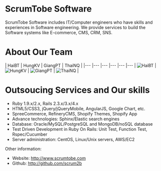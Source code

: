 ScrumTobe Software
================

ScrumTobe Software includes IT/Computer engineers who have skills and experiences in Software engineering. 
We provide services to build the Software systems like E-commerce, CMS, CRM, SNS.

About Our Team
===========================

| HaiBT | HungKV | GiangPT | ThaiNQ |
|--- |--- |--- |--- |--- |---
| ![HaiBT](https://avatars3.githubusercontent.com/u/154286?v=3&s=460) | ![HungKV](https://avatars2.githubusercontent.com/u/2276767?v=3&s=460) | ![GiangPT](https://avatars0.githubusercontent.com/u/7134388?v=3&s=460) | ![ThaiNQ](https://avatars3.githubusercontent.com/u/8359014?v=3&s=460) |


Outsoucing Services and Our skills
=======
- Ruby 1.9.x/2.x, Rails 2.3.x/3.x/4.x
- HTML5/CSS3, jQuery/jQueryMobile, AngularJS, Google Chart, etc.
- SpreeCommerce, RefineryCMS, Shopify Themes, Shopify App
- Advance technologies: Sphinx/Elastic search engines
- Database: Oracle/MySQL/PostgreSQL and MongoDB/noSQL database
- Test Driven Development in Ruby On Rails: Unit Test, Function Test, Rspec/Cucumber
- Server administration: CentOS, Linux/Unix servers, AWS/EC2

Other information:
- Website: http://www.scrumtobe.com
- Github: http://github.com/scrum2b
